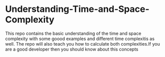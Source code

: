# Understanding-Time-and-Space-Complexity
This repo contains the basic understanding of the time and space complexity with some goood examples and different time complexitis as well. The repo will also teach you how to calculate both complexities.If you are a good developer then you should know about this concepts
